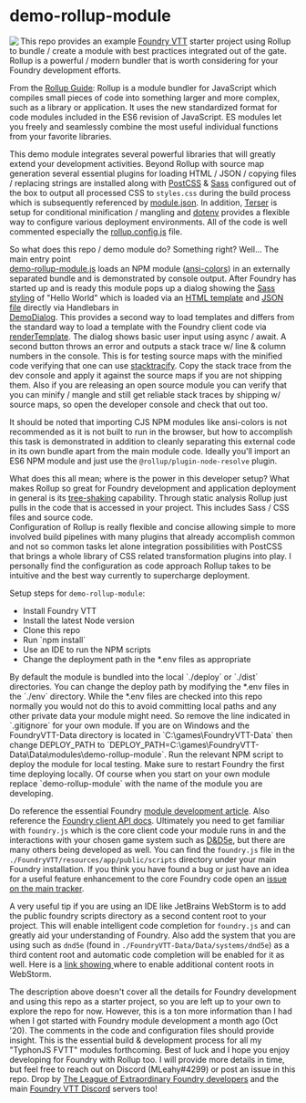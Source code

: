 # demo-rollup-module
<img align="left" src="https://i.imgur.com/5KafftH.png">

This repo provides an example <a target=”_blank” href="https://foundryvtt.com/">Foundry VTT</a> starter project using 
Rollup to bundle / create a module with best practices integrated out of the gate. Rollup is a powerful / modern bundler 
that is worth considering for your Foundry development efforts.
<br clear=all>

From the <a target=”_blank” href="https://rollupjs.org/guide/en/">Rollup Guide</a>: Rollup is a module bundler for 
JavaScript which compiles small pieces of code into something larger and more complex, such as a library or application. 
It uses the new standardized format for code modules included in the ES6 revision of JavaScript. ES modules let you 
freely and seamlessly combine the most useful individual functions from your favorite libraries.


This demo module integrates several powerful libraries that will greatly extend your development activities. Beyond
Rollup with source map generation several essential plugins for loading HTML / JSON / copying files / replacing strings 
are installed along with <a target=”_blank” href="https://postcss.org/">PostCSS</a> & 
<a target=”_blank” href="https://sass-lang.com/">Sass</a> configured out of the box to output all processed CSS to 
`styles.css` during the build process which is subsequently referenced by 
<a target=”_blank” href="https://github.com/typhonjs-fvtt/demo-rollup-module/blob/main/module/module.json">module.json</a>. 
In addition, <a target=”_blank” href="https://www.npmjs.com/package/terser">Terser</a> is setup for conditional 
minification / mangling and <a target=”_blank” href="https://www.npmjs.com/package/dotenv-safe">dotenv</a> provides a 
flexible way to configure various deployment environments. All of the code is well commented especially the 
<a target=”_blank” href="https://github.com/typhonjs-fvtt/demo-rollup-module/blob/main/rollup.config.js">rollup.config.js</a> 
file.


So what does this repo / demo module do? Something right? Well... The main entry point  
<a target=”_blank” href="https://github.com/typhonjs-fvtt/demo-rollup-module/blob/main/module/demo-rollup-module.js">demo-rollup-module.js</a>
loads an NPM module 
(<a target=”_blank” href="https://www.npmjs.com/package/ansi-colors">ansi-colors</a>) in an externally separated bundle 
and is demonstrated by console output. After Foundry has started up and is ready this module pops up a dialog showing the 
<a target=”_blank” href="https://github.com/typhonjs-fvtt/demo-rollup-module/blob/main/module/sass/dialog.scss">Sass styling</a> 
of "Hello World" which is loaded via an 
<a target=”_blank” href="https://github.com/typhonjs-fvtt/demo-rollup-module/blob/main/module/templates/dialog.html">HTML template</a> 
and <a target=”_blank” href="https://github.com/typhonjs-fvtt/demo-rollup-module/blob/main/module/json/dialog.json">JSON file</a> 
directly via Handlebars in   
<a target=”_blank” href="https://github.com/typhonjs-fvtt/demo-rollup-module/blob/main/module/src/DemoDialog.js#L1-L4">DemoDialog</a>. 
This provides a second way to load templates and differs from the standard way to load a template with the Foundry 
client code via <a target=”_blank” href="https://foundryvtt.com/api/global.html#renderTemplate">renderTemplate</a>. The 
dialog shows basic user input using async / await. A second button throws an error and outputs a stack trace w/ 
line & column numbers in the console. This is for testing source maps with the minified code verifying that one can use 
<a target=”_blank” href="https://www.npmjs.com/package/stacktracify">stacktracify</a>.
Copy the stack trace from the dev console and apply it against the source maps if you are not shipping them. Also if 
you are releasing an open source module you can verify that you can minify / mangle and still get reliable stack traces 
by shipping w/ source maps, so open the developer console and check that out too. 


It should be noted that importing CJS NPM modules like ansi-colors is not recommended as it is not built to run 
in the browser, but how to accomplish this task is demonstrated in addition to cleanly separating this external code
in its own bundle apart from the main module code. Ideally you'll import an ES6 NPM module and just use the 
`@rollup/plugin-node-resolve` plugin.


What does this all mean; where is the power in this developer setup? What makes Rollup so great for Foundry 
development and application deployment in general is its 
<a target=”_blank” href="https://rollupjs.org/guide/en/#tree-shaking">tree-shaking</a> capability. Through static 
analysis Rollup just pulls in the code that is accessed in your project. This includes Sass / CSS files and source code.   
Configuration of Rollup is really flexible and concise allowing simple to more involved build pipelines with many 
plugins that already accomplish common and not so common tasks let alone integration possibilities with PostCSS that 
brings a whole library of CSS related transformation plugins into play. I personally find the configuration as code 
approach Rollup takes to be intuitive and the best way currently to supercharge deployment. 


Setup steps for `demo-rollup-module`:
<ul>
    <li>Install Foundry VTT</li>
    <li>Install the latest Node version</li>
    <li>Clone this repo</li>
    <li>Run `npm install`</li>
    <li>Use an IDE to run the NPM scripts</li>
    <li>Change the deployment path in the *.env files as appropriate</li>
</ul>
By default the module is bundled into the local `./deploy` or `./dist` directories. You can change the deploy path
by modifying the *.env files in the `./env` directory. While the *.env files are checked into this repo normally you 
would not do this to avoid committing local paths and any other private data your module might need. So remove the 
line indicated in `.gitignore` for your own module. If you are on Windows and the FoundryVTT-Data directory is located 
in `C:\games\FoundryVTT-Data` then change DEPLOY_PATH to 
`DEPLOY_PATH=C:\games\FoundryVTT-Data\Data\modules\demo-rollup-module`. Run the relevant NPM script to deploy the module 
for local testing. Make sure to restart Foundry the first time deploying locally. Of course when you start on your own 
module replace `demo-rollup-module` with the name of the module you are developing.


Do reference the essential Foundry <a target=”_blank” href="https://foundryvtt.com/article/module-development/">module 
development article</a>. Also reference the <a target=”_blank” href="https://foundryvtt.com/api/">Foundry client API docs</a>.
Ultimately you need to get familiar with `foundry.js` which is the core client code your module runs in and the interactions 
with your chosen game system such as <a target=”_blank” href="https://gitlab.com/foundrynet/dnd5e">D&D5e</a>, but there are 
many others being developed as well. You can find the `foundry.js` file in the `./FoundryVTT/resources/app/public/scripts` 
directory under your main Foundry installation. If you think you have found a bug or just have an idea for a useful 
feature enhancement to the core Foundry code open an 
<a target=”_blank” href="https://gitlab.com/foundrynet/foundryvtt/-/issues">issue on the main tracker</a>. 


A very useful tip if you are using an IDE like JetBrains WebStorm is to add the public foundry scripts directory as
a second content root to your project. This will enable intelligent code completion for `foundry.js` and can greatly
aid your understanding of Foundry. Also add the system that you are using such as `dnd5e` (found in 
`./FoundryVTT-Data/Data/systems/dnd5e`) as a third content root and automatic code completion will be enabled for it as 
well. Here is a <a target=”_blank” href="https://i.imgur.com/31vHCeP.png">link showing </a> where to enable additional 
content roots in WebStorm.


The description above doesn't cover all the details for Foundry development and using this repo as a starter project, 
so you are left up to your own to explore the repo for now. However, this is a ton more information than I had when I 
got started with Foundry module development a month ago (Oct '20). The comments in the code and configuration files 
should provide insight. This is the essential build & development process for all my "TyphonJS FVTT" modules forthcoming. 
Best of luck and I hope you enjoy developing for Foundry with Rollup too. I will provide more details in time, but feel 
free to reach out on Discord (MLeahy#4299) or post an issue in this repo. Drop by 
<a target=”_blank” href="https://discord.gg/47ndUBqxC4">The League of Extraordinary Foundry developers</a> and the main 
<a target=”_blank” href="https://discord.gg/foundryvtt">Foundry VTT Discord</a> servers too!   
